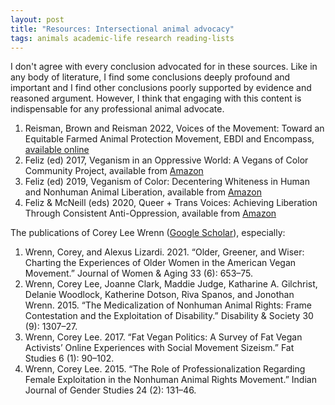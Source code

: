 ```yaml
---
layout: post
title: "Resources: Intersectional animal advocacy"
tags: animals academic-life research reading-lists
---
```


I don't agree with every conclusion advocated for in these sources. Like in any body of literature, I find some conclusions deeply profound and important and I find other conclusions poorly supported by evidence and reasoned argument. However, I think that engaging with this content is indispensable for any professional animal advocate.

1. Reisman, Brown and Reisman 2022, Voices of the Movement: Toward an Equitable Farmed Animal Protection Movement, EBDI and Encompass, [available online](https://faunalytics.org/wp-content/uploads/2022/03/Reisman-et-al.-2022.pdf)  
2. Feliz (ed) 2017, Veganism in an Oppressive World: A Vegans of Color Community Project, available from [Amazon](https://www.amazon.com/Veganism-Oppressive-World-Vegans-Color/dp/0998994618)
3. Feliz (ed) 2019, Veganism of Color: Decentering Whiteness in Human and Nonhuman Animal Liberation, available from [Amazon](https://www.amazon.com/Veganism-Color-Decentering-Whiteness-Liberation/dp/0998994650)
4. Feliz & McNeill (eds) 2020, Queer + Trans Voices: Achieving Liberation Through Consistent Anti-Oppression, available from [Amazon](https://www.amazon.com/Queer-Trans-Voices-Liberation-Anti-Oppression/dp/0998994685)

The publications of Corey Lee Wrenn ([Google Scholar](https://scholar.google.com/citations?hl=en&user=DfhdtAQAAAAJ&view_op=list_works&sortby=pubdate)), especially:
1. Wrenn, Corey, and Alexus Lizardi. 2021. “Older, Greener, and Wiser: Charting the Experiences of Older Women in the American Vegan Movement.” Journal of Women & Aging 33 (6): 653–75.
2. Wrenn, Corey Lee, Joanne Clark, Maddie Judge, Katharine A. Gilchrist, Delanie Woodlock, Katherine Dotson, Riva Spanos, and Jonothan Wrenn. 2015. “The Medicalization of Nonhuman Animal Rights: Frame Contestation and the Exploitation of Disability.” Disability & Society 30 (9): 1307–27.
3. Wrenn, Corey Lee. 2017. “Fat Vegan Politics: A Survey of Fat Vegan Activists’ Online Experiences with Social Movement Sizeism.” Fat Studies 6 (1): 90–102.
4. Wrenn, Corey Lee. 2015. “The Role of Professionalization Regarding Female Exploitation in the Nonhuman Animal Rights Movement.” Indian Journal of Gender Studies 24 (2): 131–46.
